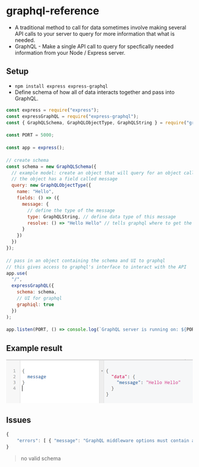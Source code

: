 # graphql-reference

- A traditional method to call for data sometimes involve making several API calls to your server to query for more information that what is needed.
- GraphQL - Make a single API call to query for specfically needed information from your Node / Express server.

## Setup

- `npm install express express-graphql`
- Define schema of how all of data interacts together and pass into GraphQL.

```javascript
const express = require("express");
const expressGraphQL = require("express-graphql");
const { GraphQLSchema, GraphQLObjectType, GraphQLString } = require("graphql");

const PORT = 5000;

const app = express();

// create schema
const schema = new GraphQLSchema({
  // example model: create an object that will query for an object called { name: "Hello" }
  // the object has a field called message
  query: new GraphQLObjectType({
    name: "Hello",
    fields: () => ({
      message: {
        // define the type of the message
        type: GraphQLString, // define data type of this message
        resolve: () => "Hello Hello" // tells graphql where to get the information
      }
    })
  })
});

// pass in an object containing the schema and UI to graphql
// this gives access to graphql's interface to interact with the API
app.use(
  "/",
  expressGraphQL({
    schema: schema,
    // UI for graphql
    graphiql: true
  })
);

app.listen(PORT, () => console.log(`GraphQL server is running on: ${PORT}`));
```

## Example result

![GraphQL Screenshot](./screenshots/graphql-query.PNG)

## Issues

```javascript
{
    "errors": [ { "message": "GraphQL middleware options must contain a schema." } ]
}
```

> no valid schema
